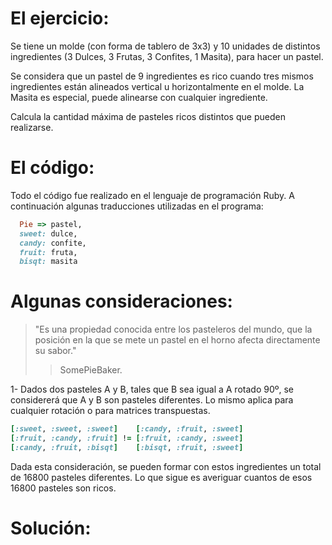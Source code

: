 El ejercicio:
=============

Se tiene un molde (con forma de tablero de 3x3) y 10 unidades de distintos ingredientes (3 Dulces, 3 Frutas, 3 Confites, 1 Masita), para hacer un pastel.

Se considera que un pastel de 9 ingredientes es rico cuando tres mismos ingredientes están alineados vertical u horizontalmente en el molde. La Masita es especial, puede alinearse con cualquier ingrediente.

Calcula la cantidad máxima de pasteles ricos distintos que pueden realizarse.

El código:
==========

Todo el código fue realizado en el lenguaje de programación Ruby.
A continuación algunas traducciones utilizadas en el programa:

```ruby
  Pie => pastel,
  sweet: dulce,
  candy: confite,
  fruit: fruta,
  bisqt: masita
```

Algunas consideraciones:
========================

> "Es una propiedad conocida entre los pasteleros del mundo,
> que la posición en la que se mete un pastel en el horno 
> afecta directamente su sabor."
> > SomePieBaker.

1-  Dados dos pasteles A y B, tales que B sea igual a A rotado 90º, se considererá que A y B son pasteles diferentes. Lo mismo aplica para cualquier rotación o para matrices transpuestas.

```ruby
[:sweet, :sweet, :sweet]    [:candy, :fruit, :sweet]
[:fruit, :candy, :fruit] != [:fruit, :candy, :sweet]
[:candy, :fruit, :bisqt]    [:bisqt, :fruit, :sweet]

```

Dada esta consideración, se pueden formar con estos ingredientes un total de 16800 pasteles diferentes.
Lo que sigue es averiguar cuantos de esos 16800 pasteles son ricos.

Solución:
=========

